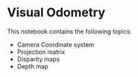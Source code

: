 # Visual Odometry

This notebook contains the following topics:

- Camera Coordinate system
- Projection matrix
- Disparity maps
- Depth map 
